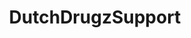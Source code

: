 ---
title: DutchDrugzSupport
crosslinks:
- Darknet_Reviews
- DarkNetReviews
- LSD
- DarkNetMarkets
---